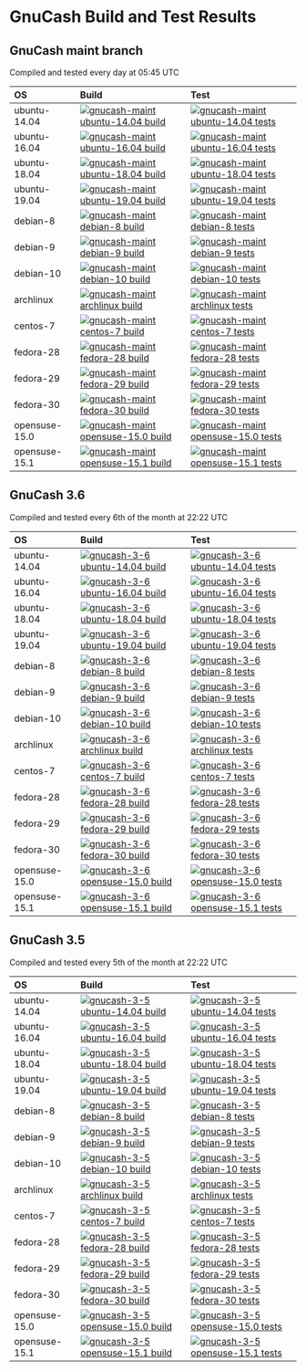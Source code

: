 # GnuCash Build and Test Results

## GnuCash maint branch

Compiled and tested every day at 05:45 UTC

| OS   | Build | Test |
| :--- | :---  | :--- |
|ubuntu-14.04|[![gnucash-maint ubuntu-14.04 build](https://img.shields.io/endpoint.svg?url=https%3A%2F%2F8r8pdeliy4.execute-api.us-east-1.amazonaws.com%2Fprod%2Fappveyor%2Fjob%2Fgnucashbuilder%2Fgnucash-maint%2Fbuild%3Fname%3Dubuntu-14.04)](https://ci.appveyor.com/project/gnucashbuilder/gnucash-maint)|[![gnucash-maint ubuntu-14.04 tests](https://img.shields.io/endpoint.svg?url=https%3A%2F%2F8r8pdeliy4.execute-api.us-east-1.amazonaws.com%2Fprod%2Fappveyor%2Fjob%2Fgnucashbuilder%2Fgnucash-maint%2Ftests%3Fname%3Dubuntu-14.04)](https://ci.appveyor.com/project/gnucashbuilder/gnucash-maint)|
|ubuntu-16.04|[![gnucash-maint ubuntu-16.04 build](https://img.shields.io/endpoint.svg?url=https%3A%2F%2F8r8pdeliy4.execute-api.us-east-1.amazonaws.com%2Fprod%2Fappveyor%2Fjob%2Fgnucashbuilder%2Fgnucash-maint%2Fbuild%3Fname%3Dubuntu-16.04)](https://ci.appveyor.com/project/gnucashbuilder/gnucash-maint)|[![gnucash-maint ubuntu-16.04 tests](https://img.shields.io/endpoint.svg?url=https%3A%2F%2F8r8pdeliy4.execute-api.us-east-1.amazonaws.com%2Fprod%2Fappveyor%2Fjob%2Fgnucashbuilder%2Fgnucash-maint%2Ftests%3Fname%3Dubuntu-16.04)](https://ci.appveyor.com/project/gnucashbuilder/gnucash-maint)|
|ubuntu-18.04|[![gnucash-maint ubuntu-18.04 build](https://img.shields.io/endpoint.svg?url=https%3A%2F%2F8r8pdeliy4.execute-api.us-east-1.amazonaws.com%2Fprod%2Fappveyor%2Fjob%2Fgnucashbuilder%2Fgnucash-maint%2Fbuild%3Fname%3Dubuntu-18.04)](https://ci.appveyor.com/project/gnucashbuilder/gnucash-maint)|[![gnucash-maint ubuntu-18.04 tests](https://img.shields.io/endpoint.svg?url=https%3A%2F%2F8r8pdeliy4.execute-api.us-east-1.amazonaws.com%2Fprod%2Fappveyor%2Fjob%2Fgnucashbuilder%2Fgnucash-maint%2Ftests%3Fname%3Dubuntu-18.04)](https://ci.appveyor.com/project/gnucashbuilder/gnucash-maint)|
|ubuntu-19.04|[![gnucash-maint ubuntu-19.04 build](https://img.shields.io/endpoint.svg?url=https%3A%2F%2F8r8pdeliy4.execute-api.us-east-1.amazonaws.com%2Fprod%2Fappveyor%2Fjob%2Fgnucashbuilder%2Fgnucash-maint%2Fbuild%3Fname%3Dubuntu-19.04)](https://ci.appveyor.com/project/gnucashbuilder/gnucash-maint)|[![gnucash-maint ubuntu-19.04 tests](https://img.shields.io/endpoint.svg?url=https%3A%2F%2F8r8pdeliy4.execute-api.us-east-1.amazonaws.com%2Fprod%2Fappveyor%2Fjob%2Fgnucashbuilder%2Fgnucash-maint%2Ftests%3Fname%3Dubuntu-19.04)](https://ci.appveyor.com/project/gnucashbuilder/gnucash-maint)|
|debian-8|[![gnucash-maint debian-8 build](https://img.shields.io/endpoint.svg?url=https%3A%2F%2F8r8pdeliy4.execute-api.us-east-1.amazonaws.com%2Fprod%2Fappveyor%2Fjob%2Fgnucashbuilder%2Fgnucash-maint%2Fbuild%3Fname%3Ddebian-8)](https://ci.appveyor.com/project/gnucashbuilder/gnucash-maint)|[![gnucash-maint debian-8 tests](https://img.shields.io/endpoint.svg?url=https%3A%2F%2F8r8pdeliy4.execute-api.us-east-1.amazonaws.com%2Fprod%2Fappveyor%2Fjob%2Fgnucashbuilder%2Fgnucash-maint%2Ftests%3Fname%3Ddebian-8)](https://ci.appveyor.com/project/gnucashbuilder/gnucash-maint)|
|debian-9|[![gnucash-maint debian-9 build](https://img.shields.io/endpoint.svg?url=https%3A%2F%2F8r8pdeliy4.execute-api.us-east-1.amazonaws.com%2Fprod%2Fappveyor%2Fjob%2Fgnucashbuilder%2Fgnucash-maint%2Fbuild%3Fname%3Ddebian-9)](https://ci.appveyor.com/project/gnucashbuilder/gnucash-maint)|[![gnucash-maint debian-9 tests](https://img.shields.io/endpoint.svg?url=https%3A%2F%2F8r8pdeliy4.execute-api.us-east-1.amazonaws.com%2Fprod%2Fappveyor%2Fjob%2Fgnucashbuilder%2Fgnucash-maint%2Ftests%3Fname%3Ddebian-9)](https://ci.appveyor.com/project/gnucashbuilder/gnucash-maint)|
|debian-10|[![gnucash-maint debian-10 build](https://img.shields.io/endpoint.svg?url=https%3A%2F%2F8r8pdeliy4.execute-api.us-east-1.amazonaws.com%2Fprod%2Fappveyor%2Fjob%2Fgnucashbuilder%2Fgnucash-maint%2Fbuild%3Fname%3Ddebian-10)](https://ci.appveyor.com/project/gnucashbuilder/gnucash-maint)|[![gnucash-maint debian-10 tests](https://img.shields.io/endpoint.svg?url=https%3A%2F%2F8r8pdeliy4.execute-api.us-east-1.amazonaws.com%2Fprod%2Fappveyor%2Fjob%2Fgnucashbuilder%2Fgnucash-maint%2Ftests%3Fname%3Ddebian-10)](https://ci.appveyor.com/project/gnucashbuilder/gnucash-maint)|
|archlinux|[![gnucash-maint archlinux build](https://img.shields.io/endpoint.svg?url=https%3A%2F%2F8r8pdeliy4.execute-api.us-east-1.amazonaws.com%2Fprod%2Fappveyor%2Fjob%2Fgnucashbuilder%2Fgnucash-maint%2Fbuild%3Fname%3Darchlinux)](https://ci.appveyor.com/project/gnucashbuilder/gnucash-maint)|[![gnucash-maint archlinux tests](https://img.shields.io/endpoint.svg?url=https%3A%2F%2F8r8pdeliy4.execute-api.us-east-1.amazonaws.com%2Fprod%2Fappveyor%2Fjob%2Fgnucashbuilder%2Fgnucash-maint%2Ftests%3Fname%3Darchlinux)](https://ci.appveyor.com/project/gnucashbuilder/gnucash-maint)|
|centos-7|[![gnucash-maint centos-7 build](https://img.shields.io/endpoint.svg?url=https%3A%2F%2F8r8pdeliy4.execute-api.us-east-1.amazonaws.com%2Fprod%2Fappveyor%2Fjob%2Fgnucashbuilder%2Fgnucash-maint%2Fbuild%3Fname%3Dcentos-7)](https://ci.appveyor.com/project/gnucashbuilder/gnucash-maint)|[![gnucash-maint centos-7 tests](https://img.shields.io/endpoint.svg?url=https%3A%2F%2F8r8pdeliy4.execute-api.us-east-1.amazonaws.com%2Fprod%2Fappveyor%2Fjob%2Fgnucashbuilder%2Fgnucash-maint%2Ftests%3Fname%3Dcentos-7)](https://ci.appveyor.com/project/gnucashbuilder/gnucash-maint)|
|fedora-28|[![gnucash-maint fedora-28 build](https://img.shields.io/endpoint.svg?url=https%3A%2F%2F8r8pdeliy4.execute-api.us-east-1.amazonaws.com%2Fprod%2Fappveyor%2Fjob%2Fgnucashbuilder%2Fgnucash-maint%2Fbuild%3Fname%3Dfedora-28)](https://ci.appveyor.com/project/gnucashbuilder/gnucash-maint)|[![gnucash-maint fedora-28 tests](https://img.shields.io/endpoint.svg?url=https%3A%2F%2F8r8pdeliy4.execute-api.us-east-1.amazonaws.com%2Fprod%2Fappveyor%2Fjob%2Fgnucashbuilder%2Fgnucash-maint%2Ftests%3Fname%3Dfedora-28)](https://ci.appveyor.com/project/gnucashbuilder/gnucash-maint)|
|fedora-29|[![gnucash-maint fedora-29 build](https://img.shields.io/endpoint.svg?url=https%3A%2F%2F8r8pdeliy4.execute-api.us-east-1.amazonaws.com%2Fprod%2Fappveyor%2Fjob%2Fgnucashbuilder%2Fgnucash-maint%2Fbuild%3Fname%3Dfedora-29)](https://ci.appveyor.com/project/gnucashbuilder/gnucash-maint)|[![gnucash-maint fedora-29 tests](https://img.shields.io/endpoint.svg?url=https%3A%2F%2F8r8pdeliy4.execute-api.us-east-1.amazonaws.com%2Fprod%2Fappveyor%2Fjob%2Fgnucashbuilder%2Fgnucash-maint%2Ftests%3Fname%3Dfedora-29)](https://ci.appveyor.com/project/gnucashbuilder/gnucash-maint)|
|fedora-30|[![gnucash-maint fedora-30 build](https://img.shields.io/endpoint.svg?url=https%3A%2F%2F8r8pdeliy4.execute-api.us-east-1.amazonaws.com%2Fprod%2Fappveyor%2Fjob%2Fgnucashbuilder%2Fgnucash-maint%2Fbuild%3Fname%3Dfedora-30)](https://ci.appveyor.com/project/gnucashbuilder/gnucash-maint)|[![gnucash-maint fedora-30 tests](https://img.shields.io/endpoint.svg?url=https%3A%2F%2F8r8pdeliy4.execute-api.us-east-1.amazonaws.com%2Fprod%2Fappveyor%2Fjob%2Fgnucashbuilder%2Fgnucash-maint%2Ftests%3Fname%3Dfedora-30)](https://ci.appveyor.com/project/gnucashbuilder/gnucash-maint)|
|opensuse-15.0|[![gnucash-maint opensuse-15.0 build](https://img.shields.io/endpoint.svg?url=https%3A%2F%2F8r8pdeliy4.execute-api.us-east-1.amazonaws.com%2Fprod%2Fappveyor%2Fjob%2Fgnucashbuilder%2Fgnucash-maint%2Fbuild%3Fname%3Dopensuse-15.0)](https://ci.appveyor.com/project/gnucashbuilder/gnucash-maint)|[![gnucash-maint opensuse-15.0 tests](https://img.shields.io/endpoint.svg?url=https%3A%2F%2F8r8pdeliy4.execute-api.us-east-1.amazonaws.com%2Fprod%2Fappveyor%2Fjob%2Fgnucashbuilder%2Fgnucash-maint%2Ftests%3Fname%3Dopensuse-15.0)](https://ci.appveyor.com/project/gnucashbuilder/gnucash-maint)|
|opensuse-15.1|[![gnucash-maint opensuse-15.1 build](https://img.shields.io/endpoint.svg?url=https%3A%2F%2F8r8pdeliy4.execute-api.us-east-1.amazonaws.com%2Fprod%2Fappveyor%2Fjob%2Fgnucashbuilder%2Fgnucash-maint%2Fbuild%3Fname%3Dopensuse-15.1)](https://ci.appveyor.com/project/gnucashbuilder/gnucash-maint)|[![gnucash-maint opensuse-15.1 tests](https://img.shields.io/endpoint.svg?url=https%3A%2F%2F8r8pdeliy4.execute-api.us-east-1.amazonaws.com%2Fprod%2Fappveyor%2Fjob%2Fgnucashbuilder%2Fgnucash-maint%2Ftests%3Fname%3Dopensuse-15.1)](https://ci.appveyor.com/project/gnucashbuilder/gnucash-maint)|

## GnuCash 3.6

Compiled and tested every 6th of the month at 22:22 UTC

| OS   | Build | Test |
| :--- | :---  | :--- |
|ubuntu-14.04|[![gnucash-3-6 ubuntu-14.04 build](https://img.shields.io/endpoint.svg?url=https%3A%2F%2F8r8pdeliy4.execute-api.us-east-1.amazonaws.com%2Fprod%2Fappveyor%2Fjob%2Fgnucashbuilder%2Fgnucash-3-6%2Fbuild%3Fname%3Dubuntu-14.04)](https://ci.appveyor.com/project/gnucashbuilder/gnucash-3-6)|[![gnucash-3-6 ubuntu-14.04 tests](https://img.shields.io/endpoint.svg?url=https%3A%2F%2F8r8pdeliy4.execute-api.us-east-1.amazonaws.com%2Fprod%2Fappveyor%2Fjob%2Fgnucashbuilder%2Fgnucash-3-6%2Ftests%3Fname%3Dubuntu-14.04)](https://ci.appveyor.com/project/gnucashbuilder/gnucash-3-6)|
|ubuntu-16.04|[![gnucash-3-6 ubuntu-16.04 build](https://img.shields.io/endpoint.svg?url=https%3A%2F%2F8r8pdeliy4.execute-api.us-east-1.amazonaws.com%2Fprod%2Fappveyor%2Fjob%2Fgnucashbuilder%2Fgnucash-3-6%2Fbuild%3Fname%3Dubuntu-16.04)](https://ci.appveyor.com/project/gnucashbuilder/gnucash-3-6)|[![gnucash-3-6 ubuntu-16.04 tests](https://img.shields.io/endpoint.svg?url=https%3A%2F%2F8r8pdeliy4.execute-api.us-east-1.amazonaws.com%2Fprod%2Fappveyor%2Fjob%2Fgnucashbuilder%2Fgnucash-3-6%2Ftests%3Fname%3Dubuntu-16.04)](https://ci.appveyor.com/project/gnucashbuilder/gnucash-3-6)|
|ubuntu-18.04|[![gnucash-3-6 ubuntu-18.04 build](https://img.shields.io/endpoint.svg?url=https%3A%2F%2F8r8pdeliy4.execute-api.us-east-1.amazonaws.com%2Fprod%2Fappveyor%2Fjob%2Fgnucashbuilder%2Fgnucash-3-6%2Fbuild%3Fname%3Dubuntu-18.04)](https://ci.appveyor.com/project/gnucashbuilder/gnucash-3-6)|[![gnucash-3-6 ubuntu-18.04 tests](https://img.shields.io/endpoint.svg?url=https%3A%2F%2F8r8pdeliy4.execute-api.us-east-1.amazonaws.com%2Fprod%2Fappveyor%2Fjob%2Fgnucashbuilder%2Fgnucash-3-6%2Ftests%3Fname%3Dubuntu-18.04)](https://ci.appveyor.com/project/gnucashbuilder/gnucash-3-6)|
|ubuntu-19.04|[![gnucash-3-6 ubuntu-19.04 build](https://img.shields.io/endpoint.svg?url=https%3A%2F%2F8r8pdeliy4.execute-api.us-east-1.amazonaws.com%2Fprod%2Fappveyor%2Fjob%2Fgnucashbuilder%2Fgnucash-3-6%2Fbuild%3Fname%3Dubuntu-19.04)](https://ci.appveyor.com/project/gnucashbuilder/gnucash-3-6)|[![gnucash-3-6 ubuntu-19.04 tests](https://img.shields.io/endpoint.svg?url=https%3A%2F%2F8r8pdeliy4.execute-api.us-east-1.amazonaws.com%2Fprod%2Fappveyor%2Fjob%2Fgnucashbuilder%2Fgnucash-3-6%2Ftests%3Fname%3Dubuntu-19.04)](https://ci.appveyor.com/project/gnucashbuilder/gnucash-3-6)|
|debian-8|[![gnucash-3-6 debian-8 build](https://img.shields.io/endpoint.svg?url=https%3A%2F%2F8r8pdeliy4.execute-api.us-east-1.amazonaws.com%2Fprod%2Fappveyor%2Fjob%2Fgnucashbuilder%2Fgnucash-3-6%2Fbuild%3Fname%3Ddebian-8)](https://ci.appveyor.com/project/gnucashbuilder/gnucash-3-6)|[![gnucash-3-6 debian-8 tests](https://img.shields.io/endpoint.svg?url=https%3A%2F%2F8r8pdeliy4.execute-api.us-east-1.amazonaws.com%2Fprod%2Fappveyor%2Fjob%2Fgnucashbuilder%2Fgnucash-3-6%2Ftests%3Fname%3Ddebian-8)](https://ci.appveyor.com/project/gnucashbuilder/gnucash-3-6)|
|debian-9|[![gnucash-3-6 debian-9 build](https://img.shields.io/endpoint.svg?url=https%3A%2F%2F8r8pdeliy4.execute-api.us-east-1.amazonaws.com%2Fprod%2Fappveyor%2Fjob%2Fgnucashbuilder%2Fgnucash-3-6%2Fbuild%3Fname%3Ddebian-9)](https://ci.appveyor.com/project/gnucashbuilder/gnucash-3-6)|[![gnucash-3-6 debian-9 tests](https://img.shields.io/endpoint.svg?url=https%3A%2F%2F8r8pdeliy4.execute-api.us-east-1.amazonaws.com%2Fprod%2Fappveyor%2Fjob%2Fgnucashbuilder%2Fgnucash-3-6%2Ftests%3Fname%3Ddebian-9)](https://ci.appveyor.com/project/gnucashbuilder/gnucash-3-6)|
|debian-10|[![gnucash-3-6 debian-10 build](https://img.shields.io/endpoint.svg?url=https%3A%2F%2F8r8pdeliy4.execute-api.us-east-1.amazonaws.com%2Fprod%2Fappveyor%2Fjob%2Fgnucashbuilder%2Fgnucash-3-6%2Fbuild%3Fname%3Ddebian-10)](https://ci.appveyor.com/project/gnucashbuilder/gnucash-3-6)|[![gnucash-3-6 debian-10 tests](https://img.shields.io/endpoint.svg?url=https%3A%2F%2F8r8pdeliy4.execute-api.us-east-1.amazonaws.com%2Fprod%2Fappveyor%2Fjob%2Fgnucashbuilder%2Fgnucash-3-6%2Ftests%3Fname%3Ddebian-10)](https://ci.appveyor.com/project/gnucashbuilder/gnucash-3-6)|
|archlinux|[![gnucash-3-6 archlinux build](https://img.shields.io/endpoint.svg?url=https%3A%2F%2F8r8pdeliy4.execute-api.us-east-1.amazonaws.com%2Fprod%2Fappveyor%2Fjob%2Fgnucashbuilder%2Fgnucash-3-6%2Fbuild%3Fname%3Darchlinux)](https://ci.appveyor.com/project/gnucashbuilder/gnucash-3-6)|[![gnucash-3-6 archlinux tests](https://img.shields.io/endpoint.svg?url=https%3A%2F%2F8r8pdeliy4.execute-api.us-east-1.amazonaws.com%2Fprod%2Fappveyor%2Fjob%2Fgnucashbuilder%2Fgnucash-3-6%2Ftests%3Fname%3Darchlinux)](https://ci.appveyor.com/project/gnucashbuilder/gnucash-3-6)|
|centos-7|[![gnucash-3-6 centos-7 build](https://img.shields.io/endpoint.svg?url=https%3A%2F%2F8r8pdeliy4.execute-api.us-east-1.amazonaws.com%2Fprod%2Fappveyor%2Fjob%2Fgnucashbuilder%2Fgnucash-3-6%2Fbuild%3Fname%3Dcentos-7)](https://ci.appveyor.com/project/gnucashbuilder/gnucash-3-6)|[![gnucash-3-6 centos-7 tests](https://img.shields.io/endpoint.svg?url=https%3A%2F%2F8r8pdeliy4.execute-api.us-east-1.amazonaws.com%2Fprod%2Fappveyor%2Fjob%2Fgnucashbuilder%2Fgnucash-3-6%2Ftests%3Fname%3Dcentos-7)](https://ci.appveyor.com/project/gnucashbuilder/gnucash-3-6)|
|fedora-28|[![gnucash-3-6 fedora-28 build](https://img.shields.io/endpoint.svg?url=https%3A%2F%2F8r8pdeliy4.execute-api.us-east-1.amazonaws.com%2Fprod%2Fappveyor%2Fjob%2Fgnucashbuilder%2Fgnucash-3-6%2Fbuild%3Fname%3Dfedora-28)](https://ci.appveyor.com/project/gnucashbuilder/gnucash-3-6)|[![gnucash-3-6 fedora-28 tests](https://img.shields.io/endpoint.svg?url=https%3A%2F%2F8r8pdeliy4.execute-api.us-east-1.amazonaws.com%2Fprod%2Fappveyor%2Fjob%2Fgnucashbuilder%2Fgnucash-3-6%2Ftests%3Fname%3Dfedora-28)](https://ci.appveyor.com/project/gnucashbuilder/gnucash-3-6)|
|fedora-29|[![gnucash-3-6 fedora-29 build](https://img.shields.io/endpoint.svg?url=https%3A%2F%2F8r8pdeliy4.execute-api.us-east-1.amazonaws.com%2Fprod%2Fappveyor%2Fjob%2Fgnucashbuilder%2Fgnucash-3-6%2Fbuild%3Fname%3Dfedora-29)](https://ci.appveyor.com/project/gnucashbuilder/gnucash-3-6)|[![gnucash-3-6 fedora-29 tests](https://img.shields.io/endpoint.svg?url=https%3A%2F%2F8r8pdeliy4.execute-api.us-east-1.amazonaws.com%2Fprod%2Fappveyor%2Fjob%2Fgnucashbuilder%2Fgnucash-3-6%2Ftests%3Fname%3Dfedora-29)](https://ci.appveyor.com/project/gnucashbuilder/gnucash-3-6)|
|fedora-30|[![gnucash-3-6 fedora-30 build](https://img.shields.io/endpoint.svg?url=https%3A%2F%2F8r8pdeliy4.execute-api.us-east-1.amazonaws.com%2Fprod%2Fappveyor%2Fjob%2Fgnucashbuilder%2Fgnucash-3-6%2Fbuild%3Fname%3Dfedora-30)](https://ci.appveyor.com/project/gnucashbuilder/gnucash-3-6)|[![gnucash-3-6 fedora-30 tests](https://img.shields.io/endpoint.svg?url=https%3A%2F%2F8r8pdeliy4.execute-api.us-east-1.amazonaws.com%2Fprod%2Fappveyor%2Fjob%2Fgnucashbuilder%2Fgnucash-3-6%2Ftests%3Fname%3Dfedora-30)](https://ci.appveyor.com/project/gnucashbuilder/gnucash-3-6)|
|opensuse-15.0|[![gnucash-3-6 opensuse-15.0 build](https://img.shields.io/endpoint.svg?url=https%3A%2F%2F8r8pdeliy4.execute-api.us-east-1.amazonaws.com%2Fprod%2Fappveyor%2Fjob%2Fgnucashbuilder%2Fgnucash-3-6%2Fbuild%3Fname%3Dopensuse-15.0)](https://ci.appveyor.com/project/gnucashbuilder/gnucash-3-6)|[![gnucash-3-6 opensuse-15.0 tests](https://img.shields.io/endpoint.svg?url=https%3A%2F%2F8r8pdeliy4.execute-api.us-east-1.amazonaws.com%2Fprod%2Fappveyor%2Fjob%2Fgnucashbuilder%2Fgnucash-3-6%2Ftests%3Fname%3Dopensuse-15.0)](https://ci.appveyor.com/project/gnucashbuilder/gnucash-3-6)|
|opensuse-15.1|[![gnucash-3-6 opensuse-15.1 build](https://img.shields.io/endpoint.svg?url=https%3A%2F%2F8r8pdeliy4.execute-api.us-east-1.amazonaws.com%2Fprod%2Fappveyor%2Fjob%2Fgnucashbuilder%2Fgnucash-3-6%2Fbuild%3Fname%3Dopensuse-15.1)](https://ci.appveyor.com/project/gnucashbuilder/gnucash-3-6)|[![gnucash-3-6 opensuse-15.1 tests](https://img.shields.io/endpoint.svg?url=https%3A%2F%2F8r8pdeliy4.execute-api.us-east-1.amazonaws.com%2Fprod%2Fappveyor%2Fjob%2Fgnucashbuilder%2Fgnucash-3-6%2Ftests%3Fname%3Dopensuse-15.1)](https://ci.appveyor.com/project/gnucashbuilder/gnucash-3-6)|

## GnuCash 3.5

Compiled and tested every 5th of the month at 22:22 UTC

| OS   | Build | Test |
| :--- | :---  | :--- |
|ubuntu-14.04|[![gnucash-3-5 ubuntu-14.04 build](https://img.shields.io/endpoint.svg?url=https%3A%2F%2F8r8pdeliy4.execute-api.us-east-1.amazonaws.com%2Fprod%2Fappveyor%2Fjob%2Fgnucashbuilder%2Fgnucash-3-5%2Fbuild%3Fname%3Dubuntu-14.04)](https://ci.appveyor.com/project/gnucashbuilder/gnucash-3-5)|[![gnucash-3-5 ubuntu-14.04 tests](https://img.shields.io/endpoint.svg?url=https%3A%2F%2F8r8pdeliy4.execute-api.us-east-1.amazonaws.com%2Fprod%2Fappveyor%2Fjob%2Fgnucashbuilder%2Fgnucash-3-5%2Ftests%3Fname%3Dubuntu-14.04)](https://ci.appveyor.com/project/gnucashbuilder/gnucash-3-5)|
|ubuntu-16.04|[![gnucash-3-5 ubuntu-16.04 build](https://img.shields.io/endpoint.svg?url=https%3A%2F%2F8r8pdeliy4.execute-api.us-east-1.amazonaws.com%2Fprod%2Fappveyor%2Fjob%2Fgnucashbuilder%2Fgnucash-3-5%2Fbuild%3Fname%3Dubuntu-16.04)](https://ci.appveyor.com/project/gnucashbuilder/gnucash-3-5)|[![gnucash-3-5 ubuntu-16.04 tests](https://img.shields.io/endpoint.svg?url=https%3A%2F%2F8r8pdeliy4.execute-api.us-east-1.amazonaws.com%2Fprod%2Fappveyor%2Fjob%2Fgnucashbuilder%2Fgnucash-3-5%2Ftests%3Fname%3Dubuntu-16.04)](https://ci.appveyor.com/project/gnucashbuilder/gnucash-3-5)|
|ubuntu-18.04|[![gnucash-3-5 ubuntu-18.04 build](https://img.shields.io/endpoint.svg?url=https%3A%2F%2F8r8pdeliy4.execute-api.us-east-1.amazonaws.com%2Fprod%2Fappveyor%2Fjob%2Fgnucashbuilder%2Fgnucash-3-5%2Fbuild%3Fname%3Dubuntu-18.04)](https://ci.appveyor.com/project/gnucashbuilder/gnucash-3-5)|[![gnucash-3-5 ubuntu-18.04 tests](https://img.shields.io/endpoint.svg?url=https%3A%2F%2F8r8pdeliy4.execute-api.us-east-1.amazonaws.com%2Fprod%2Fappveyor%2Fjob%2Fgnucashbuilder%2Fgnucash-3-5%2Ftests%3Fname%3Dubuntu-18.04)](https://ci.appveyor.com/project/gnucashbuilder/gnucash-3-5)|
|ubuntu-19.04|[![gnucash-3-5 ubuntu-19.04 build](https://img.shields.io/endpoint.svg?url=https%3A%2F%2F8r8pdeliy4.execute-api.us-east-1.amazonaws.com%2Fprod%2Fappveyor%2Fjob%2Fgnucashbuilder%2Fgnucash-3-5%2Fbuild%3Fname%3Dubuntu-19.04)](https://ci.appveyor.com/project/gnucashbuilder/gnucash-3-5)|[![gnucash-3-5 ubuntu-19.04 tests](https://img.shields.io/endpoint.svg?url=https%3A%2F%2F8r8pdeliy4.execute-api.us-east-1.amazonaws.com%2Fprod%2Fappveyor%2Fjob%2Fgnucashbuilder%2Fgnucash-3-5%2Ftests%3Fname%3Dubuntu-19.04)](https://ci.appveyor.com/project/gnucashbuilder/gnucash-3-5)|
|debian-8|[![gnucash-3-5 debian-8 build](https://img.shields.io/endpoint.svg?url=https%3A%2F%2F8r8pdeliy4.execute-api.us-east-1.amazonaws.com%2Fprod%2Fappveyor%2Fjob%2Fgnucashbuilder%2Fgnucash-3-5%2Fbuild%3Fname%3Ddebian-8)](https://ci.appveyor.com/project/gnucashbuilder/gnucash-3-5)|[![gnucash-3-5 debian-8 tests](https://img.shields.io/endpoint.svg?url=https%3A%2F%2F8r8pdeliy4.execute-api.us-east-1.amazonaws.com%2Fprod%2Fappveyor%2Fjob%2Fgnucashbuilder%2Fgnucash-3-5%2Ftests%3Fname%3Ddebian-8)](https://ci.appveyor.com/project/gnucashbuilder/gnucash-3-5)|
|debian-9|[![gnucash-3-5 debian-9 build](https://img.shields.io/endpoint.svg?url=https%3A%2F%2F8r8pdeliy4.execute-api.us-east-1.amazonaws.com%2Fprod%2Fappveyor%2Fjob%2Fgnucashbuilder%2Fgnucash-3-5%2Fbuild%3Fname%3Ddebian-9)](https://ci.appveyor.com/project/gnucashbuilder/gnucash-3-5)|[![gnucash-3-5 debian-9 tests](https://img.shields.io/endpoint.svg?url=https%3A%2F%2F8r8pdeliy4.execute-api.us-east-1.amazonaws.com%2Fprod%2Fappveyor%2Fjob%2Fgnucashbuilder%2Fgnucash-3-5%2Ftests%3Fname%3Ddebian-9)](https://ci.appveyor.com/project/gnucashbuilder/gnucash-3-5)|
|debian-10|[![gnucash-3-5 debian-10 build](https://img.shields.io/endpoint.svg?url=https%3A%2F%2F8r8pdeliy4.execute-api.us-east-1.amazonaws.com%2Fprod%2Fappveyor%2Fjob%2Fgnucashbuilder%2Fgnucash-3-5%2Fbuild%3Fname%3Ddebian-10)](https://ci.appveyor.com/project/gnucashbuilder/gnucash-3-5)|[![gnucash-3-5 debian-10 tests](https://img.shields.io/endpoint.svg?url=https%3A%2F%2F8r8pdeliy4.execute-api.us-east-1.amazonaws.com%2Fprod%2Fappveyor%2Fjob%2Fgnucashbuilder%2Fgnucash-3-5%2Ftests%3Fname%3Ddebian-10)](https://ci.appveyor.com/project/gnucashbuilder/gnucash-3-5)|
|archlinux|[![gnucash-3-5 archlinux build](https://img.shields.io/endpoint.svg?url=https%3A%2F%2F8r8pdeliy4.execute-api.us-east-1.amazonaws.com%2Fprod%2Fappveyor%2Fjob%2Fgnucashbuilder%2Fgnucash-3-5%2Fbuild%3Fname%3Darchlinux)](https://ci.appveyor.com/project/gnucashbuilder/gnucash-3-5)|[![gnucash-3-5 archlinux tests](https://img.shields.io/endpoint.svg?url=https%3A%2F%2F8r8pdeliy4.execute-api.us-east-1.amazonaws.com%2Fprod%2Fappveyor%2Fjob%2Fgnucashbuilder%2Fgnucash-3-5%2Ftests%3Fname%3Darchlinux)](https://ci.appveyor.com/project/gnucashbuilder/gnucash-3-5)|
|centos-7|[![gnucash-3-5 centos-7 build](https://img.shields.io/endpoint.svg?url=https%3A%2F%2F8r8pdeliy4.execute-api.us-east-1.amazonaws.com%2Fprod%2Fappveyor%2Fjob%2Fgnucashbuilder%2Fgnucash-3-5%2Fbuild%3Fname%3Dcentos-7)](https://ci.appveyor.com/project/gnucashbuilder/gnucash-3-5)|[![gnucash-3-5 centos-7 tests](https://img.shields.io/endpoint.svg?url=https%3A%2F%2F8r8pdeliy4.execute-api.us-east-1.amazonaws.com%2Fprod%2Fappveyor%2Fjob%2Fgnucashbuilder%2Fgnucash-3-5%2Ftests%3Fname%3Dcentos-7)](https://ci.appveyor.com/project/gnucashbuilder/gnucash-3-5)|
|fedora-28|[![gnucash-3-5 fedora-28 build](https://img.shields.io/endpoint.svg?url=https%3A%2F%2F8r8pdeliy4.execute-api.us-east-1.amazonaws.com%2Fprod%2Fappveyor%2Fjob%2Fgnucashbuilder%2Fgnucash-3-5%2Fbuild%3Fname%3Dfedora-28)](https://ci.appveyor.com/project/gnucashbuilder/gnucash-3-5)|[![gnucash-3-5 fedora-28 tests](https://img.shields.io/endpoint.svg?url=https%3A%2F%2F8r8pdeliy4.execute-api.us-east-1.amazonaws.com%2Fprod%2Fappveyor%2Fjob%2Fgnucashbuilder%2Fgnucash-3-5%2Ftests%3Fname%3Dfedora-28)](https://ci.appveyor.com/project/gnucashbuilder/gnucash-3-5)|
|fedora-29|[![gnucash-3-5 fedora-29 build](https://img.shields.io/endpoint.svg?url=https%3A%2F%2F8r8pdeliy4.execute-api.us-east-1.amazonaws.com%2Fprod%2Fappveyor%2Fjob%2Fgnucashbuilder%2Fgnucash-3-5%2Fbuild%3Fname%3Dfedora-29)](https://ci.appveyor.com/project/gnucashbuilder/gnucash-3-5)|[![gnucash-3-5 fedora-29 tests](https://img.shields.io/endpoint.svg?url=https%3A%2F%2F8r8pdeliy4.execute-api.us-east-1.amazonaws.com%2Fprod%2Fappveyor%2Fjob%2Fgnucashbuilder%2Fgnucash-3-5%2Ftests%3Fname%3Dfedora-29)](https://ci.appveyor.com/project/gnucashbuilder/gnucash-3-5)|
|fedora-30|[![gnucash-3-5 fedora-30 build](https://img.shields.io/endpoint.svg?url=https%3A%2F%2F8r8pdeliy4.execute-api.us-east-1.amazonaws.com%2Fprod%2Fappveyor%2Fjob%2Fgnucashbuilder%2Fgnucash-3-5%2Fbuild%3Fname%3Dfedora-30)](https://ci.appveyor.com/project/gnucashbuilder/gnucash-3-5)|[![gnucash-3-5 fedora-30 tests](https://img.shields.io/endpoint.svg?url=https%3A%2F%2F8r8pdeliy4.execute-api.us-east-1.amazonaws.com%2Fprod%2Fappveyor%2Fjob%2Fgnucashbuilder%2Fgnucash-3-5%2Ftests%3Fname%3Dfedora-30)](https://ci.appveyor.com/project/gnucashbuilder/gnucash-3-5)|
|opensuse-15.0|[![gnucash-3-5 opensuse-15.0 build](https://img.shields.io/endpoint.svg?url=https%3A%2F%2F8r8pdeliy4.execute-api.us-east-1.amazonaws.com%2Fprod%2Fappveyor%2Fjob%2Fgnucashbuilder%2Fgnucash-3-5%2Fbuild%3Fname%3Dopensuse-15.0)](https://ci.appveyor.com/project/gnucashbuilder/gnucash-3-5)|[![gnucash-3-5 opensuse-15.0 tests](https://img.shields.io/endpoint.svg?url=https%3A%2F%2F8r8pdeliy4.execute-api.us-east-1.amazonaws.com%2Fprod%2Fappveyor%2Fjob%2Fgnucashbuilder%2Fgnucash-3-5%2Ftests%3Fname%3Dopensuse-15.0)](https://ci.appveyor.com/project/gnucashbuilder/gnucash-3-5)|
|opensuse-15.1|[![gnucash-3-5 opensuse-15.1 build](https://img.shields.io/endpoint.svg?url=https%3A%2F%2F8r8pdeliy4.execute-api.us-east-1.amazonaws.com%2Fprod%2Fappveyor%2Fjob%2Fgnucashbuilder%2Fgnucash-3-5%2Fbuild%3Fname%3Dopensuse-15.1)](https://ci.appveyor.com/project/gnucashbuilder/gnucash-3-5)|[![gnucash-3-5 opensuse-15.1 tests](https://img.shields.io/endpoint.svg?url=https%3A%2F%2F8r8pdeliy4.execute-api.us-east-1.amazonaws.com%2Fprod%2Fappveyor%2Fjob%2Fgnucashbuilder%2Fgnucash-3-5%2Ftests%3Fname%3Dopensuse-15.1)](https://ci.appveyor.com/project/gnucashbuilder/gnucash-3-5)|
